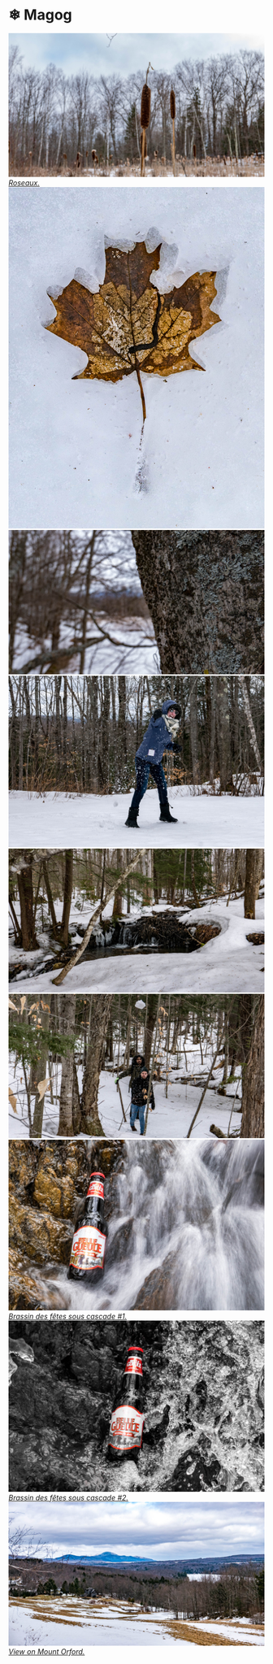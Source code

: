 # ❄ Magog

[![P2540274](/photos/hd/P2540274.jpg) *Roseaux.*](/photos/P2540274.md)
[![P2540307](/photos/hd/P2540307.jpg)](/photos/P2540307.md)
[![P2540328](/photos/hd/P2540328.jpg)](/photos/P2540328.md)
[![P2540362](/photos/hd/P2540362.jpg)](/photos/P2540362.md)
[![P2540370](/photos/hd/P2540370.jpg)](/photos/P2540370.md)
[![P2540389](/photos/hd/P2540389.jpg)](/photos/P2540389.md)
[![P2540432](/photos/hd/P2540432.jpg) *Brassin des fêtes sous cascade #1.*](/photos/P2540432.md)
[![P2540452](/photos/hd/P2540452.jpg) *Brassin des fêtes sous cascade #2.*](/photos/P2540452.md)
[![P2540466](/photos/hd/P2540466.jpg) *View on Mount Orford.*](/photos/P2540466.md)
